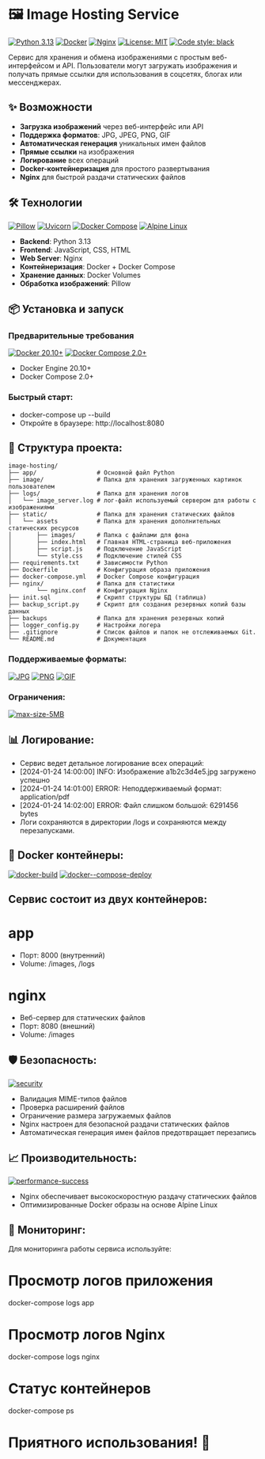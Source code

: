 # 🖼️ Image Hosting Service

[![Python 3.13](https://img.shields.io/badge/python-3.13-blue.svg)](https://www.python.org/downloads/release/python-312/)
[![Docker](https://img.shields.io/badge/docker-✓-blue.svg)](https://www.docker.com/)
[![Nginx](https://img.shields.io/badge/nginx-✓-brightgreen.svg)](https://nginx.org/)
[![License: MIT](https://img.shields.io/badge/License-MIT-yellow.svg)](https://opensource.org/licenses/MIT)
[![Code style: black](https://img.shields.io/badge/code%20style-black-000000.svg)](https://github.com/psf/black)

Сервис для хранения и обмена изображениями с простым веб-интерфейсом и API. Пользователи могут загружать изображения и получать прямые ссылки для использования в соцсетях, блогах или мессенджерах.

## ✨ Возможности

- **Загрузка изображений** через веб-интерфейс или API
- **Поддержка форматов**: JPG, JPEG, PNG, GIF
- **Автоматическая генерация** уникальных имен файлов
- **Прямые ссылки** на изображения
- **Логирование** всех операций
- **Docker-контейнеризация** для простого развертывания
- **Nginx** для быстрой раздачи статических файлов

## 🛠️ Технологии

[![Pillow](https://img.shields.io/badge/Pillow-10.0-lightgrey.svg)](https://python-pillow.org/)
[![Uvicorn](https://img.shields.io/badge/uvicorn-0.24-ff69b4.svg)](https://www.uvicorn.org/)
[![Docker Compose](https://img.shields.io/badge/docker--compose-2.0-blue.svg)](https://docs.docker.com/compose/)
[![Alpine Linux](https://img.shields.io/badge/alpine-3.18-0d597f.svg)](https://alpinelinux.org/)

- **Backend**: Python 3.13
- **Frontend**: JavaScript, CSS, HTML
- **Web Server**: Nginx
- **Контейнеризация**: Docker + Docker Compose
- **Хранение данных**: Docker Volumes
- **Обработка изображений**: Pillow

## 📦 Установка и запуск

### Предварительные требования

[![Docker 20.10+](https://img.shields.io/badge/docker-20.10%2B-2496ED.svg)](https://docs.docker.com/engine/install/)
[![Docker Compose 2.0+](https://img.shields.io/badge/docker--compose-2.0%2B-2496ED.svg)](https://docs.docker.com/compose/install/)

- Docker Engine 20.10+
- Docker Compose 2.0+

### Быстрый старт:
- docker-compose up --build
- Откройте в браузере:
http://localhost:8080

## 📁 Структура проекта:
```
image-hosting/
├── app/                 # Основной файл Python
├── image/               # Папка для хранения загруженных картинок пользователем
├── logs/                # Папка для хранения логов
│   └── image_server.log # лог-файл используемый сервером для работы с изображениями
├── static/              # Папка для хранения статических файлов
│   └── assets           # Папка для хранения дополнительных статических ресурсов
│       ├── images/      # Папка с файлами для фона
│       ├── index.html   # Главная HTML-страница веб-приложения
│       ├── script.js    # Подключение JavaScript
│       └── style.css    # Подключение стилей CSS
├── requirements.txt     # Зависимости Python
├── Dockerfile           # Конфигурация образа приложения
├── docker-compose.yml   # Docker Compose конфигурация
├── nginx/               # Папка для статистики
        └── nginx.conf   # Конфигурация Nginx
├── init.sql             # Скрипт структуры БД (таблица)
├── backup_script.py     # Скрипт для создания резервных копий базы данных
├── backups              # Папка для хранения резервных копий
├── logger_config.py     # Настройки логера
├── .gitignore           # Список файлов и папок не отслеживаемых Git.
└── README.md            # Документация
```
### Поддерживаемые форматы:
[![JPG](https://img.shields.io/badge/JPG-yellow.svg)]()
[![PNG](https://img.shields.io/badge/PNG-blue.svg)]()
[![GIF](https://img.shields.io/badge/GIF-lightgrey.svg)]()

### Ограничения:
[![max-size-5MB](https://img.shields.io/badge/max--size-5MB-red.svg)]()

## 📊 Логирование:
- Сервис ведет детальное логирование всех операций:
- [2024-01-24 14:00:00] INFO: Изображение a1b2c3d4e5.jpg загружено успешно
- [2024-01-24 14:01:00] ERROR: Неподдерживаемый формат: application/pdf
- [2024-01-24 14:02:00] ERROR: Файл слишком большой: 6291456 bytes
- Логи сохраняются в директории /logs и сохраняются между перезапусками.

## 🐳 Docker контейнеры:
[![docker-build](https://img.shields.io/badge/docker-build-2496ED.svg)]()
[![docker--compose-deploy](https://img.shields.io/badge/docker--compose-deploy-2496ED.svg)]()
## Сервис состоит из двух контейнеров:
# app
- Порт: 8000 (внутренний)
- Volume: /images, /logs
# nginx
- Веб-сервер для статических файлов
- Порт: 8080 (внешний)
- Volume: /images

## 🛡️ Безопасность:
[![security](https://img.shields.io/badge/security-green.svg)]()
- Валидация MIME-типов файлов
- Проверка расширений файлов
- Ограничение размера загружаемых файлов
- Nginx настроен для безопасной раздачи статических файлов
- Автоматическая генерация имен файлов предотвращает перезапись

## 📈 Производительность:
[![performance-success](https://img.shields.io/badge/performance-success.svg)]()
- Nginx обеспечивает высокоскоростную раздачу статических файлов
- Оптимизированные Docker образы на основе Alpine Linux

## 🚦 Мониторинг:
Для мониторинга работы сервиса используйте:
# Просмотр логов приложения
docker-compose logs app
# Просмотр логов Nginx
docker-compose logs nginx
# Статус контейнеров
docker-compose ps

# Приятного использования! 🎉
